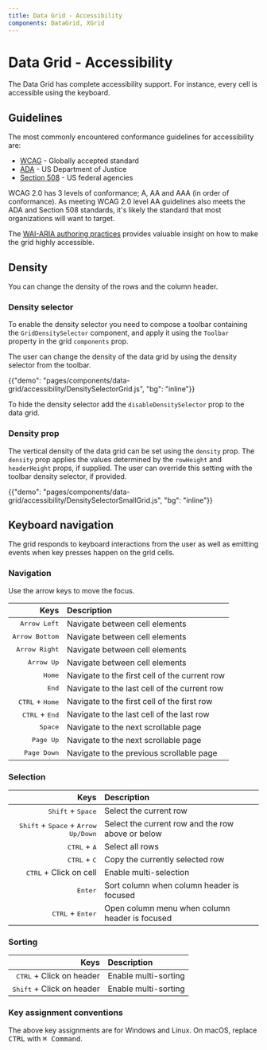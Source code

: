 ```yaml
---
title: Data Grid - Accessibility
components: DataGrid, XGrid
---
```


# Data Grid - Accessibility

<p class="description">The Data Grid has complete accessibility support. For instance, every cell is accessible using the keyboard.</p>

## Guidelines

The most commonly encountered conformance guidelines for accessibility are:

- [WCAG](https://www.w3.org/WAI/standards-guidelines/wcag/) - Globally accepted standard
- [ADA](https://www.ada.gov/) - US Department of Justice
- [Section 508](https://www.section508.gov/) - US federal agencies

WCAG 2.0 has 3 levels of conformance; A, AA and AAA (in order of conformance).
As meeting WCAG 2.0 level AA guidelines also meets the ADA and Section 508 standards, it's likely the standard that most organizations will want to target.

The [WAI-ARIA authoring practices](https://www.w3.org/TR/wai-aria-practices/#grid) provides valuable insight on how to make the grid highly accessible.

## Density

You can change the density of the rows and the column header.

### Density selector

To enable the density selector you need to compose a toolbar containing the `GridDensitySelector` component, and apply it using the `Toolbar` property in the grid `components` prop.

The user can change the density of the data grid by using the density selector from the toolbar.

{{"demo": "pages/components/data-grid/accessibility/DensitySelectorGrid.js", "bg": "inline"}}

To hide the density selector add the `disableDensitySelector` prop to the data grid.

### Density prop

The vertical density of the data grid can be set using the `density` prop. The `density` prop applies the values determined by the `rowHeight` and `headerHeight` props, if supplied. The user can override this setting with the toolbar density selector, if provided.

{{"demo": "pages/components/data-grid/accessibility/DensitySelectorSmallGrid.js", "bg": "inline"}}

## Keyboard navigation

The grid responds to keyboard interactions from the user as well as emitting events when key presses happen on the grid cells.

### Navigation

Use the arrow keys to move the focus.

|                              Keys | Description                                   |
| --------------------------------: | :-------------------------------------------- |
|             <kbd>Arrow Left</kbd> | Navigate between cell elements                |
|           <kbd>Arrow Bottom</kbd> | Navigate between cell elements                |
|            <kbd>Arrow Right</kbd> | Navigate between cell elements                |
|               <kbd>Arrow Up</kbd> | Navigate between cell elements                |
|                   <kbd>Home</kbd> | Navigate to the first cell of the current row |
|                    <kbd>End</kbd> | Navigate to the last cell of the current row  |
| <kbd>CTRL</kbd> + <kbd>Home</kbd> | Navigate to the first cell of the first row   |
|  <kbd>CTRL</kbd> + <kbd>End</kbd> | Navigate to the last cell of the last row     |
|                  <kbd>Space</kbd> | Navigate to the next scrollable page          |
|                <kbd>Page Up</kbd> | Navigate to the next scrollable page          |
|              <kbd>Page Down</kbd> | Navigate to the previous scrollable page      |

### Selection

|                                                           Keys | Description                                       |
| -------------------------------------------------------------: | :------------------------------------------------ |
|                            <kbd>Shift</kbd> + <kbd>Space</kbd> | Select the current row                            |
| <kbd>Shift</kbd> + <kbd>Space</kbd> + <kbd>Arrow Up/Down</kbd> | Select the current row and the row above or below |
|                                 <kbd>CTRL</kbd> + <kbd>A</kbd> | Select all rows                                   |
|                                 <kbd>CTRL</kbd> + <kbd>C</kbd> | Copy the currently selected row                   |
|                                <kbd>CTRL</kbd> + Click on cell | Enable multi-selection                            |
|                                               <kbd>Enter</kbd> | Sort column when column header is focused         |
|                             <kbd>CTRL</kbd> + <kbd>Enter</kbd> | Open column menu when column header is focused    |

### Sorting

|                               Keys | Description          |
| ---------------------------------: | :------------------- |
|  <kbd>CTRL</kbd> + Click on header | Enable multi-sorting |
| <kbd>Shift</kbd> + Click on header | Enable multi-sorting |

### Key assignment conventions

The above key assignments are for Windows and Linux.
On macOS, replace <kbd>CTRL</kbd> with <kbd>⌘ Command</kbd>.
